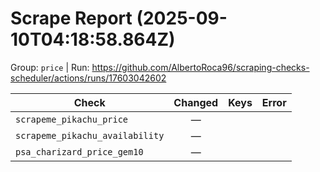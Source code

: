 # Scrape Report (2025-09-10T04:18:58.864Z)

Group: `price`  |  Run: https://github.com/AlbertoRoca96/scraping-checks-scheduler/actions/runs/17603042602

| Check | Changed | Keys | Error |
|---|:---:|:--|:--|
| `scrapeme_pikachu_price` | — |  |  |
| `scrapeme_pikachu_availability` | — |  |  |
| `psa_charizard_price_gem10` | — |  |  |
